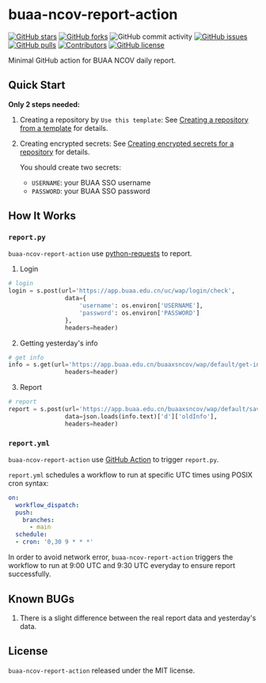 # buaa-ncov-report-action

[![GitHub stars](https://img.shields.io/github/stars/kevinchen147/buaa-ncov-report-action)](https://github.com/kevinchen147/buaa-ncov-report-action/stargazers)
[![GitHub forks](https://img.shields.io/github/forks/kevinchen147/buaa-ncov-report-action)](https://github.com/kevinchen147/buaa-ncov-report-action/network)
![GitHub commit activity](https://img.shields.io/github/commit-activity/m/kevinchen147/buaa-ncov-report-action)
[![GitHub issues](https://img.shields.io/github/issues/kevinchen147/buaa-ncov-report-action)](https://github.com/kevinchen147/buaa-ncov-report-action/issues)
[![GitHub pulls](https://img.shields.io/github/issues-pr/kevinchen147/buaa-ncov-report-action)](https://github.com/kevinchen147/buaa-ncov-report-action/pulls)
[![Contributors](https://img.shields.io/github/contributors/kevinchen147/buaa-ncov-report-action)](https://github.com/kevinchen147/buaa-ncov-report-action/graphs/contributors)
[![GitHub license](https://img.shields.io/github/license/kevinchen147/buaa-ncov-report-action)](https://github.com/kevinchen147/buaa-ncov-report-action/blob/master/LICENSE)

Minimal GitHub action for BUAA NCOV daily report.

## Quick Start

**Only 2 steps needed:**

1. Creating a repository by `Use this template`: See [Creating a repository from a template](https://docs.github.com/en/repositories/creating-and-managing-repositories/creating-a-repository-from-a-template#creating-a-repository-from-a-template) for details.

2. Creating encrypted secrets: See [Creating encrypted secrets for a repository](https://docs.github.com/en/actions/security-guides/encrypted-secrets#creating-encrypted-secrets-for-a-repository) for details.

    You should create two secrets:

    - `USERNAME`: your BUAA SSO username
    - `PASSWORD`: your BUAA SSO password

## How It Works

### `report.py`

`buaa-ncov-report-action` use [python-requests](https://docs.python-requests.org/en/latest/) to report.

1. Login

```python
# login
login = s.post(url='https://app.buaa.edu.cn/uc/wap/login/check',
                data={
                    'username': os.environ['USERNAME'],
                    'password': os.environ['PASSWORD']
                },
                headers=header)
```

2. Getting yesterday's info

```python
# get info
info = s.get(url='https://app.buaa.edu.cn/buaaxsncov/wap/default/get-info',
                headers=header)
```

3. Report

```python
# report
report = s.post(url='https://app.buaa.edu.cn/buaaxsncov/wap/default/save',
                data=json.loads(info.text)['d']['oldInfo'],
                headers=header)
```

### `report.yml`

`buaa-ncov-report-action` use [GitHub Action](https://github.com/features/actions) to trigger `report.py`.

`report.yml` schedules a workflow to run at specific UTC times using POSIX cron syntax:

```yaml
on:
  workflow_dispatch:
  push:
    branches:
      - main
  schedule:  
  - cron: '0,30 9 * * *'
```

In order to avoid network error, `buaa-ncov-report-action` triggers the workflow to run at 9:00 UTC and 9:30 UTC everyday to ensure report successfully.

## Known BUGs

1. There is a slight difference between the real report data and yesterday's data.

## License

`buaa-ncov-report-action` released under the MIT license.